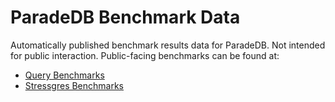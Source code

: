 # ParadeDB Benchmark Data

Automatically published benchmark results data for ParadeDB. Not intended for public interaction. Public-facing benchmarks can be found at:

- [Query Benchmarks](https://paradedb.github.io/paradedb/benchmarks/)
- [Stressgres Benchmarks](https://paradedb.github.io/paradedb/stressgres/)
